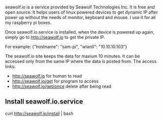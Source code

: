 seawolf.io is a service provided by Seawolf Technologies Inc. It is free and open source. It helps users of linux powered devices to get dynamic IP after power up without the needs of monitor, keyboard and mouse. I use it for all my raspberry pi boxes.

Once seawolf.io.service is installed, when the device is powered up again, simply go to http://seawolf.io to get the private IP.

For example: {"hostname": "sam-pi", "wlan0": "10.10.10.103"}

The seawolf.io site keeps the data for maxium 10 minutes. It can be accessed only from the same IP where the data is posted from. The access links:

- http://seawolf.io       for human to read
- http://seawolf.io/get   for program to access
- http://seawolf.io/get/once  delete after being read

Install seawolf.io.service
--------------------------

curl http://seawolf.io/install | bash
